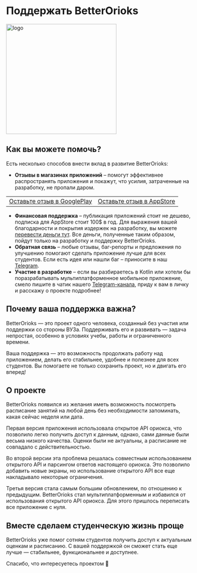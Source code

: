 <h1>Поддержать BetterOrioks</h1>

<img src="https://github.com/luntikius/BetterOrioksMultiplatform/blob/main/docs/images/logo.png?raw=true" alt="logo" width="300" height="300">

<h2>Как вы можете помочь?</h2>
<p>Есть несколько способов внести вклад в развитие BetterOrioks:</p>
<ul>
  <li><strong>Отзывы в магазинах приложений</strong> – помогут эффективнее распространять приложения и покажут, что усилия, затраченные на разработку, не пропали даром.</li>
</ul>

<table>
  <tr>
    <td><a href="https://play.google.com/store/apps/details?id=com.studentapp.betterorioks" target="_blank">Оставьте отзыв в GooglePlay</a></td>
    <td><a href="https://apps.apple.com/ru/app/betterorioks/id6744414264" target="_blank">Оставьте отзыв в AppStore</a></td>
  </tr>
</table>

<ul>
  <li><strong>Финансовая поддержка</strong> – публикация приложений стоит не дешево, подписка для AppStore стоит 100$ в год. Для выражения вашей благодарности и покрытия издержек на разработку, вы можете <a href="https://www.tbank.ru/cf/2A2tfnRZDLa">перевести деньги тут</a>. Все деньги, полученные таким образом, пойдут только на разработку и поддержку BetterOrioks.
  <li><strong>Обратная связь</strong> – любые отзывы, баг-репорты и предложения по улучшению помогают сделать приложение лучше для всех студентов. Если есть идея или нашли баг – приносите в наш <a href="https://t.me/+YQD5-csbrqk4ZjEy" target="_blank">Telegram</a>.</li>
  <li><strong>Участие в разработке</strong> – если вы разбираетесь в Kotlin или хотели бы поразрабатывать мультиплатформенное мобильное приложение, смело пишите в чатик нашего <a href="https://t.me/+YQD5-csbrqk4ZjEy" target="_blank">Telegram-канала</a>, приду к вам в личку и расскажу о проекте подробнее!</li>
</ul>

<h2>Почему ваша поддержка важна?</h2>
<p>
BetterOrioks — это проект одного человека, созданный без участия или поддержки со стороны ВУЗа. Поддерживать его и развивать — задача непростая, особенно в условиях учебы, работы и ограниченного времени.
</p>
<p>
Ваша поддержка — это возможность продолжать работу над приложением, делать его стабильнее, удобнее и полезнее для всех студентов. Вы помогаете не только сохранить проект, но и двигать его вперед!
</p>

<h2>О проекте</h2>
<p>
BetterOrioks появился из желания иметь возможность посмотреть расписание занятий на любой день без необходимости запоминать, какая сейчас неделя или дата.
<p>
Первая версия приложения использовала открытое API ориокса, что позволило легко получить доступ к данным, однако, сами данные были весьма низкого качества. Оценки были не актуальны, а расписание не совпадало с действительностью.
</p>
<p>
Во второй версии эта проблема решалась совместным использованием открытого API и парсингом ответов настоящего ориокса. Это позволило добавить новые экраны, но использование открытого API все еще накладывало некоторые ограничения.
</p>
<p>
Третья версия стала самым большим обновлением, по отношению к предыдущим. BetterOrioks стал мультиплатформенным и избавился от использования открытого API ориокса. Для этого пришлось переписать все приложение с нуля.
</p>

<h2>Вместе сделаем студенческую жизнь проще</h2>
<p>
BetterOrioks уже помог сотням студентов получить доступ к актуальным оценкам и расписанию. С вашей поддержкой он сможет стать еще лучше — стабильнее, функциональнее и доступнее.
</p>
<p>Спасибо, что интересуетесь проектом 💙</p>
